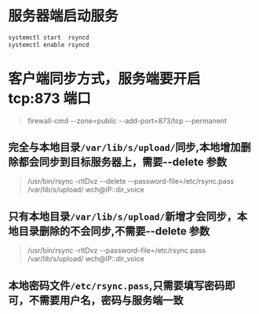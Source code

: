 

# 服务器端启动服务
```bash
systemctl start  rsyncd
systemctl enable rsyncd
```

# 客户端同步方式，服务端要开启 tcp:873 端口

> firewall-cmd --zone=public --add-port=873/tcp --permanent

## 完全与本地目录`/var/lib/s/upload/`同步,本地增加删除都会同步到目标服务器上，需要--delete 参数
> /usr/bin/rsync -rltDvz --delete   --password-file=/etc/rsync.pass  /var/lib/s/upload/   wch@IP::dir_voice

## 只有本地目录`/var/lib/s/upload/`新增才会同步，本地目录删除的不会同步,不需要--delete 参数
> /usr/bin/rsync -rltDvz   --password-file=/etc/rsync.pass  /var/lib/s/upload/   wch@IP::dir_voice

## 本地密码文件`/etc/rsync.pass`,只需要填写密码即可，不需要用户名，密码与服务端一致
